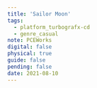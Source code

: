 ```yaml
---
title: 'Sailor Moon'
tags:
  - platform_turbografx-cd
  - genre_casual
note: PCEWorks
digital: false
physical: true
guide: false
pending: false
date: 2021-08-10
---
```

